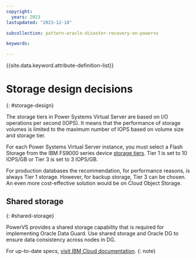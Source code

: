 ```yaml
---
copyright:
  years: 2023
lastupdated: "2023-12-18"

subcollection: pattern-oracle-disaster-recovery-on-powervs

keywords:

---
```


{{site.data.keyword.attribute-definition-list}}

# Storage design decisions

{: \#storage-design}

The storage tiers in Power Systems Virtual Server are based on I/O operations per second (IOPS). It means that the performance of storage volumes is limited to the maximum number of IOPS based on volume size and storage tier.

For each Power Systems Virtual Server instance, you must select a Flash Storage from the IBM FS9000 series device [storage tiers](file:////docs/power-iaas%3ftopic=power-iaas-about-virtual-server#storage-tiers). Tier 1 is set to 10 IOPS/GB or Tier 3 is set to 3 IOPS/GB.

For production databases the recommendation, for performance reasons, is always Tier 1 storage. However, for backup storage, Tier 3 can be chosen. An even more cost-effective solution would be on Cloud Object Storage.

## Shared storage

{: \#shared-storage}

PowerVS provides a shared storage capability that is required for implementing Oracle Data Guard. Use shared storage and Oracle DG to ensure data consistency across nodes in DG.

For up-to-date specs, [visit IBM Cloud documentation](file://///docs/power-iaas%3ftopic=power-iaas-about-virtual-server). {: note}

